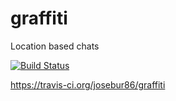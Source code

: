 # graffiti
Location based chats

[![Build Status](https://secure.travis-ci.org/josebur86/graffiti.png?branch=master)](http://travis-ci.org/josebur86/graffiti)

https://travis-ci.org/josebur86/graffiti
